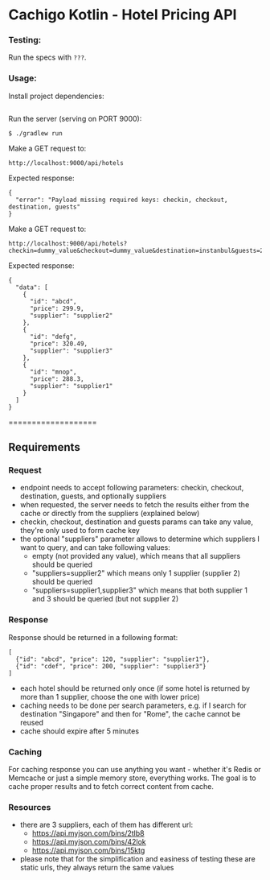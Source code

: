 # Cachigo Kotlin - Hotel Pricing API

### Testing:

Run the specs with `???`.



### Usage:

Install project dependencies:
```

```

Run the server (serving on PORT 9000):
```
$ ./gradlew run
```

Make a GET request to:
```
http://localhost:9000/api/hotels
```

Expected response:
```
{
  "error": "Payload missing required keys: checkin, checkout, destination, guests"
}
```

Make a GET request to:
```
http://localhost:9000/api/hotels?checkin=dummy_value&checkout=dummy_value&destination=instanbul&guests=2

```

Expected response:
```
{
  "data": [
    {
      "id": "abcd",
      "price": 299.9,
      "supplier": "supplier2"
    },
    {
      "id": "defg",
      "price": 320.49,
      "supplier": "supplier3"
    },
    {
      "id": "mnop",
      "price": 288.3,
      "supplier": "supplier1"
    }
  ]
}
```
===================

## Requirements

### Request

- endpoint needs to accept following parameters: checkin, checkout, destination, guests, and optionally suppliers
- when requested, the server needs to fetch the results either from the cache or directly from the suppliers (explained below)
- checkin, checkout, destination and guests params can take any value, they're only used to form cache key
- the optional "suppliers" parameter allows to determine which suppliers I want to query, and can take following values:
  - empty (not provided any value), which means that all suppliers should be queried
  - "suppliers=supplier2" which means only 1 supplier (supplier 2) should be queried
  - "suppliers=supplier1,supplier3" which means that both supplier 1 and 3 should be queried (but not supplier 2)

### Response

Response should be returned in a following format:

```
[
  {"id": "abcd", "price": 120, "supplier": "supplier1"},
  {"id": "cdef", "price": 200, "supplier": "supplier3"}
]
```

- each hotel should be returned only once (if some hotel is returned by more than 1 supplier, choose the one with lower price)
- caching needs to be done per search parameters, e.g. if I search for destination "Singapore" and then for "Rome", the cache cannot be reused
- cache should expire after 5 minutes

### Caching

For caching response you can use anything you want - whether it's Redis or Memcache or just a simple memory store, everything works. The goal is to cache proper results and to fetch correct content from cache.

### Resources

- there are 3 suppliers, each of them has different url:
  - https://api.myjson.com/bins/2tlb8
  - https://api.myjson.com/bins/42lok
  - https://api.myjson.com/bins/15ktg
- please note that for the simplification and easiness of testing these are static urls, they always return the same values
